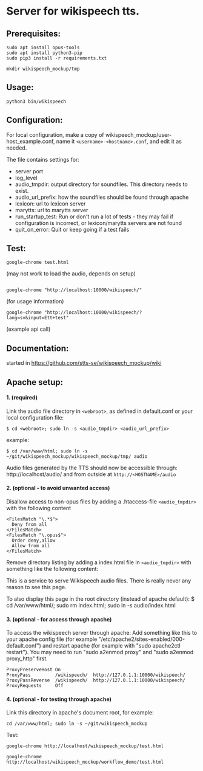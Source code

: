 # Server for wikispeech tts.

## Prerequisites:
```
sudo apt install opus-tools
sudo apt install python3-pip
sudo pip3 install -r requirements.txt

mkdir wikispeech_mockup/tmp
```



## Usage:
```
python3 bin/wikispeech
```

## Configuration:

For local configuration, make a copy of wikispeech_mockup/user-host_example.conf,
name it ```<username>-<hostname>.conf```, and edit it as needed.

The file contains settings for:
* server port
* log_level
* audio_tmpdir: output directory for soundfiles. This directory needs to exist.
* audio_url_prefix: how the soundfiles should be found through apache
* lexicon: url to lexicon server
* marytts: url to marytts server
* run_startup_test: Run or don't run a lot of tests - they may fail if configuration is incorrect, or lexicon/marytts servers are not found
* quit_on_error: Quit or keep going if a test fails




## Test:

```
google-chrome test.html
```
(may not work to load the audio, depends on setup)

```

google-chrome "http://localhost:10000/wikispeech/"
```
(for usage information)

```
google-chrome "http://localhost:10000/wikispeech/?lang=sv&input=Ett+test"
```
(example api call)


## Documentation:

started in https://github.com/stts-se/wikispeech_mockup/wiki


## Apache setup:

#### 1. (required)
Link the audio file directory in ```<webroot>```, as defined in default.conf or your local configuration file:
```
$ cd <webroot>; sudo ln -s <audio_tmpdir> <audio_url_prefix>
```

example:
```
$ cd /var/www/html; sudo ln -s ~/git/wikispeech_mockup/wikispeech_mockup/tmp/ audio
```

Audio files generated by the TTS should now be accessible through: http://localhost/audio/ and from outside at ```http://<HOSTNAME>/audio```



#### 2. (optional - to avoid unwanted access)

Disallow access to non-opus files by adding a .htaccess-file ```<audio_tmpdir>``` with the following content

```
<FilesMatch "\.*$">
  Deny from all
</FilesMatch>
<FilesMatch "\.opus$">
  Order deny,allow
  Allow from all
</FilesMatch>
```

Remove directory listing by adding a index.html file in ```<audio_tmpdir>``` with something like the following content:

This is a service to serve Wikispeech audio files. There is really never any reason to see this page.

To also display this page in the root directory (instead of apache default): $ cd /var/www/html/; sudo rm index.html; sudo ln -s audio/index.html

#### 3. (optional - for access through apache)


To access the wikispeech server through apache:
Add something like this to your apache config file (for example "/etc/apache2/sites-enabled/000-default.conf") and restart
apache (for example with "sudo apache2ctl restart"). You may need to run "sudo a2enmod proxy" and  "sudo a2enmod proxy_http" first.

```
ProxyPreserveHost On
ProxyPass         /wikispeech/  http://127.0.1.1:10000/wikispeech/
ProxyPassReverse  /wikispeech/  http://127.0.1.1:10000/wikispeech/
ProxyRequests     Off
```

#### 4. (optional - for testing through apache)

Link this directory in apache's document root, for example: 
```
cd /var/www/html; sudo ln -s ~/git/wikispeech_mockup
```

Test:
```
google-chrome http://localhost/wikispeech_mockup/test.html
```
```
google-chrome http://localhost/wikispeech_mockup/workflow_demo/test.html
```
